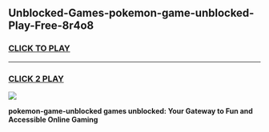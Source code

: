 
## Unblocked-Games-pokemon-game-unblocked-Play-Free-8r4o8
<h3>
<a href="https://premium76.site?title=pokemon-game-unblocked&ref=10A">CLICK TO PLAY</a></h3>
<hr>

<h3>
<a href="https://premium76.site?title=pokemon-game-unblocked&ref=10A">CLICK 2 PLAY</a>
  
</h3>

<a href="https://premium76.site?title=pokemon-game-unblocked&ref=10A"><img src="https://clearcache.store/games.png"></a>


**pokemon-game-unblocked games unblocked: Your Gateway to Fun and Accessible Online Gaming**
